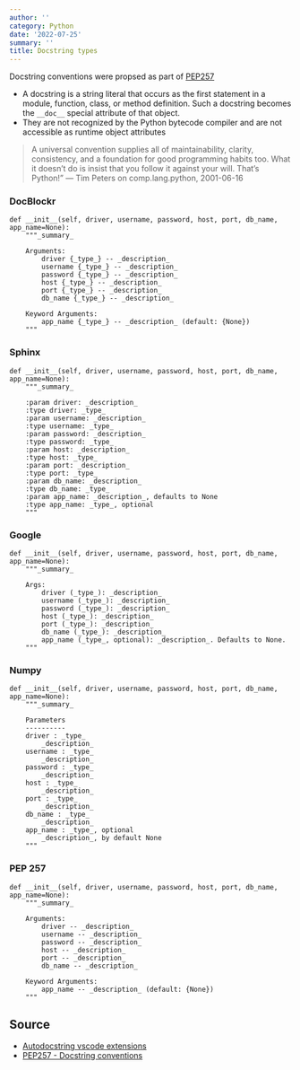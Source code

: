 ```yaml
---
author: ''
category: Python
date: '2022-07-25'
summary: ''
title: Docstring types
---
```


Docstring conventions were propsed as part of [PEP257](https://peps.python.org/pep-0257/)

* A docstring is a string literal that occurs as the first statement in a module, function, class, or method definition. Such a docstring becomes the `__doc__` special attribute of that object.
* They are not recognized by the Python bytecode compiler and are not accessible as runtime object attributes

> A universal convention supplies all of maintainability, clarity, consistency, and a foundation for good programming habits too. What it doesn’t do is insist that you follow it against your will. That’s Python!” — Tim Peters on comp.lang.python, 2001-06-16

### DocBlockr

    def __init__(self, driver, username, password, host, port, db_name, app_name=None):
        """_summary_

        Arguments:
            driver {_type_} -- _description_
            username {_type_} -- _description_
            password {_type_} -- _description_
            host {_type_} -- _description_
            port {_type_} -- _description_
            db_name {_type_} -- _description_

        Keyword Arguments:
            app_name {_type_} -- _description_ (default: {None})
        """

### Sphinx

    def __init__(self, driver, username, password, host, port, db_name, app_name=None):
        """_summary_

        :param driver: _description_
        :type driver: _type_
        :param username: _description_
        :type username: _type_
        :param password: _description_
        :type password: _type_
        :param host: _description_
        :type host: _type_
        :param port: _description_
        :type port: _type_
        :param db_name: _description_
        :type db_name: _type_
        :param app_name: _description_, defaults to None
        :type app_name: _type_, optional
        """

### Google

    def __init__(self, driver, username, password, host, port, db_name, app_name=None):
        """_summary_

        Args:
            driver (_type_): _description_
            username (_type_): _description_
            password (_type_): _description_
            host (_type_): _description_
            port (_type_): _description_
            db_name (_type_): _description_
            app_name (_type_, optional): _description_. Defaults to None.
        """

### Numpy

    def __init__(self, driver, username, password, host, port, db_name, app_name=None):
        """_summary_

        Parameters
        ----------
        driver : _type_
            _description_
        username : _type_
            _description_
        password : _type_
            _description_
        host : _type_
            _description_
        port : _type_
            _description_
        db_name : _type_
            _description_
        app_name : _type_, optional
            _description_, by default None
        """

### PEP 257

    def __init__(self, driver, username, password, host, port, db_name, app_name=None):
        """_summary_

        Arguments:
            driver -- _description_
            username -- _description_
            password -- _description_
            host -- _description_
            port -- _description_
            db_name -- _description_

        Keyword Arguments:
            app_name -- _description_ (default: {None})
        """

## Source

* [Autodocstring vscode extensions](https://github.com/NilsJPWerner/autoDocstring/)
* [PEP257 - Docstring conventions](https://peps.python.org/pep-0257/)